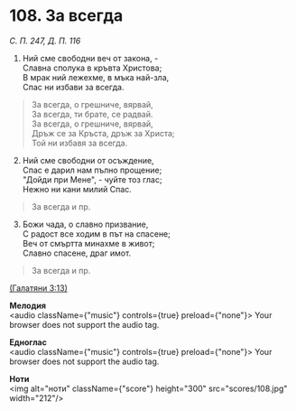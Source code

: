 # 108. За всегда  

*С. П. 247, Д. П. 116*  

1. Ний сме свободни веч от закона, -  
Славна сполука в кръвта Христова;  
В мрак ний лежехме, в мъка най-зла,  
Спас ни избави за всегда.  

> За всегда, о грешниче, вярвай,  
> За всегда, ти брате, се радвай.  
> За всегда, о грешниче, вярвай,  
> Дръж се за Кръста, дръж за Христа;  
> Той ни избавя за всегда.  

2. Ний сме свободни от осъждение,  
Спас е дарил нам пълно прощение;  
"Дойди при Мене", - чуйте тоз глас;  
Нежно ни кани милий Спас.  

> За всегда и пр.  

3. Божи чада, о славно призвание,  
С радост все ходим в път на спасене;  
Веч от смъртта минахме в живот;  
Славно спасене, драг имот.  

> За всегда и пр.  

[(Галатяни 3:13)](http://biblia.bg/index.php?k=55&g=3&s=13)  

__Мелодия__  
<audio className={"music"} controls={true} preload={"none"}><source src="mp3/108.mp3" type="audio/mpeg"/>
Your browser does not support the audio tag.
</audio>  

__Едноглас__  
<audio className={"music"} controls={true} preload={"none"}><source src="transp/108.mp3" type="audio/mpeg"/>
Your browser does not support the audio tag.
</audio>  

__Ноти__  
<img alt="ноти" className={"score"} height="300" src="scores/108.jpg" width="212"/>
